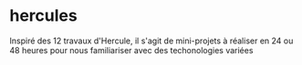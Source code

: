 # hercules
Inspiré des 12 travaux d'Hercule, il s'agit de mini-projets à réaliser en 24 ou 48 heures pour nous familiariser avec des techonologies variées
